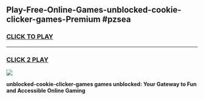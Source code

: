 
## Play-Free-Online-Games-unblocked-cookie-clicker-games-Premium #pzsea
<h3>
<a href="https://premium.freeplayer.one?title=unblocked-cookie-clicker-games&ref=8M">CLICK TO PLAY</a></h3>
<hr>

<h3>
<a href="https://premium.freeplayer.one?title=unblocked-cookie-clicker-games&ref=8M">CLICK 2 PLAY</a>
  
</h3>

<a href="https://premium.freeplayer.one?title=unblocked-cookie-clicker-games&ref=8M"><img src="https://clearcache.store/games.png"></a>


**unblocked-cookie-clicker-games games unblocked: Your Gateway to Fun and Accessible Online Gaming**
